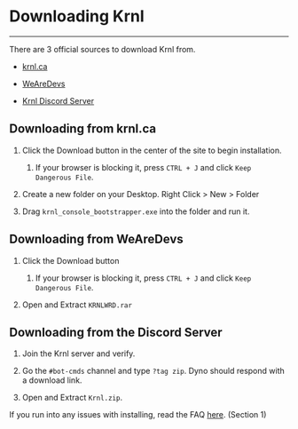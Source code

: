 # Downloading Krnl
---

There are 3 official sources to download Krnl from.

*   [krnl.ca](https://krnl.ca)

*   [WeAreDevs](https://wearedevs.net/d/Krnl)

*   [Krnl Discord Server](https://krnl.ca/invite)

## Downloading from krnl.ca

1.  Click the Download button in the center of the site to begin installation.

    1.  If your browser is blocking it, press `CTRL + J` and click `Keep Dangerous File`.

2.  Create a new folder on your Desktop. Right Click > New > Folder

3.  Drag `krnl_console_bootstrapper.exe` into the folder and run it.

## Downloading from WeAreDevs

1.  Click the Download button

    1.  If your browser is blocking it, press `CTRL + J` and click `Keep Dangerous File`.

2.  Open and Extract `KRNLWRD.rar`

## Downloading from the Discord Server

1.  Join the Krnl server and verify.

2.  Go the `#bot-cmds` channel and type `?tag zip`. Dyno should respond with a download link.

3.  Open and Extract `Krnl.zip`.

If you run into any issues with installing, read the FAQ [here](https://krnl.ca/faq/). (Section 1)
